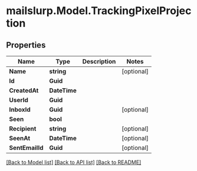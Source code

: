 # mailslurp.Model.TrackingPixelProjection
## Properties

Name | Type | Description | Notes
------------ | ------------- | ------------- | -------------
**Name** | **string** |  | [optional] 
**Id** | **Guid** |  | 
**CreatedAt** | **DateTime** |  | 
**UserId** | **Guid** |  | 
**InboxId** | **Guid** |  | [optional] 
**Seen** | **bool** |  | 
**Recipient** | **string** |  | [optional] 
**SeenAt** | **DateTime** |  | [optional] 
**SentEmailId** | **Guid** |  | [optional] 

[[Back to Model list]](../README#documentation-for-models) [[Back to API list]](../README#documentation-for-api-endpoints) [[Back to README]](../README)

